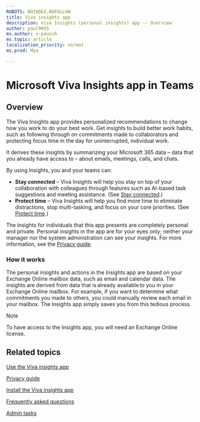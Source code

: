 ```yaml
---
ROBOTS: NOINDEX,NOFOLLOW
title: Viva insights app
description: Viva Insights (personal insights) app -- Overview 
author: paul9955
ms.author: v-pausch
ms.topic: article
localization_priority: normal 
ms.prod: Mya

---
```


# Microsoft Viva Insights app in Teams 

## Overview

The Viva Insights app provides personalized recommendations to change how you work to do your best work. Get insights to build better work habits, such as following through on commitments made to collaborators and protecting focus time in the day for uninterrupted, individual work.

It derives these insights by summarizing your Microsoft 365 data &ndash; data that you already have access to &ndash; about emails, meetings, calls, and chats. 

By using Insights, you and your teams can: 

 * **Stay connected** &ndash; Viva Insights will help you stay on top of your collaboration with colleagues through features such as AI-based task suggestions and meeting assistance. (See [Stay connected](teams-app-use-insights.md#stay-connected).)
 * **Protect time** &ndash; Viva Insights will help you find more time to eliminate distractions, stop multi-tasking, and focus on your core priorities. (See [Protect time](teams-app-use-insights.md#protect-time).)

The insights for individuals that this app presents are completely personal and private. Personal insights in the app are for your eyes only; neither your manager nor the system administration can see your insights. For more information, see the [Privacy guide](teams-app-privacy.md). 

### How it works 

The personal insights and actions in the Insights app are based on your Exchange Online mailbox data, such as email and calendar data. The insights are derived from data that is already available to you in your Exchange Online mailbox. For example, if you want to determine what commitments you made to others, you could manually review each email in your mailbox. The Insights app simply saves you from this tedious process. 

<!-- VERIFY THAT THE FOLLOWING NOTE STILL APPLIES -->

> [!Note] 
> To have access to the Insights app, you will need an Exchange Online license. 

## Related topics

[Use the Viva insights app](teams-app-use-insights.md)

[Privacy guide](teams-app-privacy.md)

[Install the Viva insights app](teams-app-install.md)

[Frequently asked questions](teams-app-faq.md)

[Admin tasks](teams-app-admin-tasks.md)